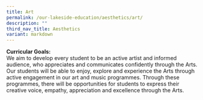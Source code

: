 ```yaml
---
title: Art
permalink: /our-lakeside-education/aesthetics/art/
description: ""
third_nav_title: Aesthetics
variant: markdown
---
```

<b>Curricular Goals:</b><br>
We aim to develop every student to be an active artist and informed audience, who appreciates and communicates confidently through the Arts. Our students will be able to enjoy, explore and experience the Arts through active engagement in our art and music programmes. Through these programmes, there will be opportunities for students to express their creative voice, empathy, appreciation and excellence through the Arts.

